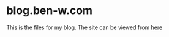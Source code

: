 # blog.ben-w.com 
This is the files for my blog.
The site can be viewed from [here](http://blog.ben-w.com)